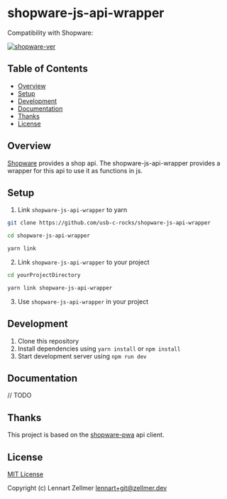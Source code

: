 # shopware-js-api-wrapper

Compatibility with Shopware:

[![shopware-ver](https://img.shields.io/badge/version%20RC1-6.2.0-orange)](https://github.com/shopware/platform/releases/tag/v6.2.0-RC1)

## Table of Contents

- [Overview](#overview)
- [Setup](#setup)
- [Development](#development)
- [Documentation](#documentation)
- [Thanks](#thanks)
- [License](#license)

## Overview

[Shopware](https://www.shopware.com/en/) provides a shop api. The shopware-js-api-wrapper provides a wrapper for this api to use it as functions in js.

## Setup

1. Link `shopware-js-api-wrapper` to yarn

```bash
git clone https://github.com/usb-c-rocks/shopware-js-api-wrapper
```
```bash
cd shopware-js-api-wrapper
```
```bash
yarn link
```

2. Link `shopware-js-api-wrapper` to your project

```bash
cd yourProjectDirectory
```
```bash
yarn link shopware-js-api-wrapper
```

3. Use `shopware-js-api-wrapper` in your project

## Development

1. Clone this repository
2. Install dependencies using `yarn install` or `npm install`
3. Start development server using `npm run dev`

## Documentation

// TODO

## Thanks

This project is based on the [shopware-pwa](https://github.com/DivanteLtd/shopware-pwa) api client.

## License

[MIT License](./LICENSE)

Copyright (c) Lennart Zellmer <lennart+git@zellmer.dev>

<!-- Badges -->
[npm-version-src]: https://img.shields.io/npm/v/shopware-js-api-wrapper/latest.svg
[npm-version-href]: https://npmjs.com/package/shopware-js-api-wrapper

[npm-downloads-src]: https://img.shields.io/npm/dt/shopware-js-api-wrapper.svg
[npm-downloads-href]: https://npmjs.com/package/shopware-js-api-wrapper

[github-actions-ci-src]: https://github.com//workflows/ci/badge.svg
[github-actions-ci-href]: https://github.com//actions?query=workflow%3Aci

[codecov-src]: https://img.shields.io/codecov/c/github/.svg
[codecov-href]: https://codecov.io/gh/

[license-src]: https://img.shields.io/npm/l/shopware-js-api-wrapper.svg
[license-href]: https://npmjs.com/package/shopware-js-api-wrapper
